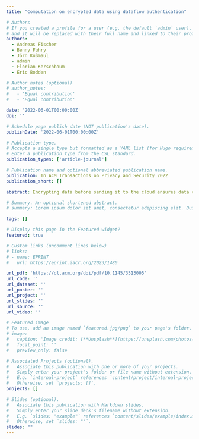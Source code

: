 ```yaml
---
title: "Computation on encrypted data using dataflow authentication"

# Authors
# If you created a profile for a user (e.g. the default `admin` user), write the username (folder name) here
# and it will be replaced with their full name and linked to their profile.
authors:
  - Andreas Fischer
  - Benny Fuhry
  - Jörn Kußmaul
  - admin
  - Florian Kerschbaum
  - Eric Bodden

# Author notes (optional)
# author_notes:
#   - 'Equal contribution'
#   - 'Equal contribution'

date: '2022-06-01T00:00:00Z'
doi: ''

# Schedule page publish date (NOT publication's date).
publishDate: '2022-06-01T00:00:00Z'

# Publication type.
# Accepts a single type but formatted as a YAML list (for Hugo requirements).
# Enter a publication type from the CSL standard.
publication_types: ['article-journal']

# Publication name and optional abbreviated publication name.
publication: In ACM Transactions on Privacy and Security 2022
publication_short: []

abstract: Encrypting data before sending it to the cloud ensures data confidentiality but requires the cloud to compute on encrypted data. Trusted execution environments, such as Intel SGX enclaves, promise to provide a secure environment in which data can be decrypted and then processed. However, vulnerabilities in the executed program give attackers ample opportunities to execute arbitrary code inside the enclave. This code can modify the dataflow of the program and leak secrets via SGX side channels. Fully homomorphic encryption would be an alternative to compute on encrypted data without data leaks. However, due to its high computational complexity, its applicability to general-purpose computing remains limited. Researchers have made several proposals for transforming programs to perform encrypted computations on less powerful encryption schemes. Yet current approaches do not support programs making control-flow decisions based on encrypted data. We introduce the concept of dataflow authentication (DFAuth) to enable such programs. DFAuth prevents an adversary from arbitrarily deviating from the dataflow of a program. Our technique hence offers protections against the side-channel attacks described previously. We implemented two flavors of DFAuth, a Java bytecode-to-bytecode compiler, and an SGX enclave running a small and program-independent trusted code base. We applied DFAuth to a neural network performing machine learning on sensitive medical data and a smart charging scheduler for electric vehicles. Our transformation yields a neural network with encrypted weights, which can be evaluated on encrypted inputs in 12.55 ms. Our protected scheduler is capable of updating the encrypted charging plan in approximately 1.06 seconds.

# Summary. An optional shortened abstract.
# summary: Lorem ipsum dolor sit amet, consectetur adipiscing elit. Duis posuere tellus ac convallis placerat. Proin tincidunt magna sed ex sollicitudin condimentum.

tags: []

# Display this page in the Featured widget?
featured: true

# Custom links (uncomment lines below)
# links:
# - name: EPRINT
#   url: https://eprint.iacr.org/2023/1480

url_pdf: 'https://dl.acm.org/doi/pdf/10.1145/3513005'
url_code: ''
url_dataset: ''
url_poster: ''
url_project: ''
url_slides: ''
url_source: ''
url_video: ''

# Featured image
# To use, add an image named `featured.jpg/png` to your page's folder.
# image:
#   caption: 'Image credit: [**Unsplash**](https://unsplash.com/photos/pLCdAaMFLTE)'
#   focal_point: ''
#   preview_only: false

# Associated Projects (optional).
#   Associate this publication with one or more of your projects.
#   Simply enter your project's folder or file name without extension.
#   E.g. `internal-project` references `content/project/internal-project/index.md`.
#   Otherwise, set `projects: []`.
projects: []

# Slides (optional).
#   Associate this publication with Markdown slides.
#   Simply enter your slide deck's filename without extension.
#   E.g. `slides: "example"` references `content/slides/example/index.md`.
#   Otherwise, set `slides: ""`.
slides: ""
---
```

